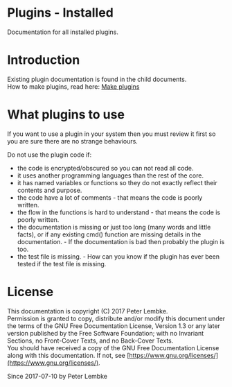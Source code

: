 # Plugins - Installed
Documentation for all installed plugins.

# Introduction
Existing plugin documentation is found in the child documents.  
How to make plugins, read here: [Make plugins](main,plugin)

# What plugins to use
If you want to use a plugin in your system then you must review it first so you are sure there are no strange behaviours.  

Do not use the plugin code if:
- the code is encrypted/obscured so you can not read all code.
- it uses another programming languages than the rest of the core.
- it has named variables or functions so they do not exactly reflect their contents and purpose.
- the code have a lot of comments - that means the code is poorly written.
- the flow in the functions is hard to understand - that means the code is poorly written.
- the documentation is missing or just too long (many words and little facts), or if any existing cmd() function are missing details in the documentation. - If the documentation is bad then probably the plugin is too.
- the test file is missing. - How can you know if the plugin has ever been tested if the test file is missing.

# License
This documentation is copyright (C) 2017 Peter Lembke.  
Permission is granted to copy, distribute and/or modify this document under the terms of the GNU Free Documentation License, Version 1.3 or any later version published by the Free Software Foundation; with no Invariant Sections, no Front-Cover Texts, and no Back-Cover Texts.  
You should have received a copy of the GNU Free Documentation License along with this documentation. If not, see [https://www.gnu.org/licenses/](https://www.gnu.org/licenses/).  

Since 2017-07-10 by Peter Lembke

